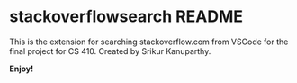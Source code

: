 # stackoverflowsearch README

This is the extension for searching stackoverflow.com from VSCode for the final project for CS 410. Created by Srikur Kanuparthy.

**Enjoy!**
